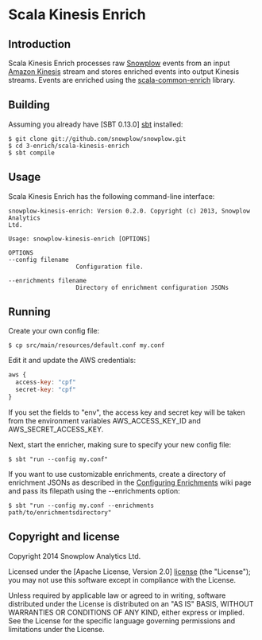 # Scala Kinesis Enrich

## Introduction

Scala Kinesis Enrich processes raw [Snowplow][snowplow] events from an input
[Amazon Kinesis][kinesis] stream and stores enriched events
into output Kinesis streams.
Events are enriched using the [scala-common-enrich][common-enrich] library.

## Building

Assuming you already have [SBT 0.13.0] [sbt] installed:

    $ git clone git://github.com/snowplow/snowplow.git
    $ cd 3-enrich/scala-kinesis-enrich
    $ sbt compile
    
## Usage

Scala Kinesis Enrich has the following command-line interface:

```
snowplow-kinesis-enrich: Version 0.2.0. Copyright (c) 2013, Snowplow Analytics
Ltd.

Usage: snowplow-kinesis-enrich [OPTIONS]

OPTIONS
--config filename
                   Configuration file.

--enrichments filename
                   Directory of enrichment configuration JSONs
```

## Running

Create your own config file:

    $ cp src/main/resources/default.conf my.conf

Edit it and update the AWS credentials:

```js
aws {
  access-key: "cpf"
  secret-key: "cpf"
}
```

If you set the fields to "env", the access key and secret key will be taken from the environment variables AWS_ACCESS_KEY_ID and AWS_SECRET_ACCESS_KEY.

Next, start the enricher, making sure to specify your new config file:

    $ sbt "run --config my.conf"

If you want to use customizable enrichments, create a directory of enrichment JSONs as described in the [Configuring Enrichments][configuring-enrichments] wiki page and pass its filepath using the --enrichments option:

    $ sbt "run --config my.conf --enrichments path/to/enrichmentsdirectory"

## Copyright and license

Copyright 2014 Snowplow Analytics Ltd.

Licensed under the [Apache License, Version 2.0] [license] (the "License");
you may not use this software except in compliance with the License.

Unless required by applicable law or agreed to in writing, software
distributed under the License is distributed on an "AS IS" BASIS,
WITHOUT WARRANTIES OR CONDITIONS OF ANY KIND, either express or implied.
See the License for the specific language governing permissions and
limitations under the License.

[kinesis]: http://aws.amazon.com/kinesis/
[snowplow]: http://snowplowanalytics.com
[common-enrich]: https://github.com/snowplow/snowplow/tree/master/3-enrich/scala-common-enrich
[sbt]: http://typesafe.artifactoryonline.com/typesafe/ivy-releases/org.scala-sbt/sbt-launch/0.13.0/sbt-launch.jar

[configuring-enrichments]: https://github.com/snowplow/snowplow/wiki/5-Configuring-enrichments
[iglu-client-configuration]: https://github.com/snowplow/iglu/wiki/Iglu-client-configuration

[license]: http://www.apache.org/licenses/LICENSE-2.0

